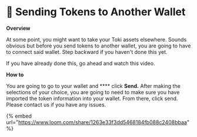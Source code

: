 # 🍇 Sending Tokens to Another Wallet

**Overview**

At some point, you might want to take your Toki assets elsewhere. Sounds obvious but before you send tokens to another wallet, you are going to have to connect said wallet. Step backward if you haven't done this yet.

If you have already done this, go ahead and watch this video.

**How to**

You are going to go to your wallet and **** click **Send.**  After making the selections of your choice, you are going to need to make sure you have imported the token information into your wallet. From there, click send. Please contact us if you have any issues.

{% embed url="https://www.loom.com/share/1263e33f3dd5468184fb088c2408bbaa" %}
